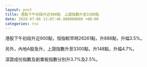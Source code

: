 ```yaml
---
layout: post
title: 港股下午初段升近900點　上證指數升至3300點
date: 2020-07-06 13:07:46.000000000 +08:00
categories: rss
---
```


港股下午初段升近900點，恒指較早時26261點，升888點，升幅3.5%。

另外，內地A股急升，上證指數升至3300點，升148點，升幅4.7%。

深證成份指數及創業板指數分別升3.7%及2.5%。
